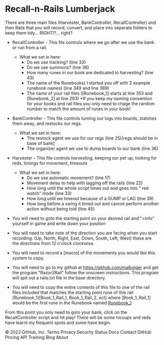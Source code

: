 # Recall-n-Rails Lumberjack
There are three main files (Harvester, BankController, RecallController) and then Rails that you will record, convert, and place into seperate folders to keep them tidy... RIGHT!?... right?

- RecallController - This file controls where we go after we use the bank or run from a rail.
	- What we set in here:
		- Do we use tracking? (line 33)
		- Do we use summons? (line 36)
		- How many runes in our book are dedicated to harvesting? (line 43)
		- The name of the Runebooks( I started you off with 2 example runebook names) (line 349 and line 389)
		- The name of your rail files ([Runebook_1] starts at line 353 and [Runebook_2] at line 293)
			+If you keep my naming convention for your books and rail files you only need to chage the random number to match the amount of runes in your book!

- BankController - This file controls turning our logs into boards, statshes them away, and restocks our regs.
	- What we set in here:
		- The restock agent we use for our regs (line 25)[regs should be in base of bank]
		- The organizer agent we use to dump boards to our bank (line 36)

- Harvester - This file controls harvesting, keeping our pet up, looking for reds, timings for movement, timeouts
	- What we set in here:
		- Do we use automatic movement? (line 17)
		- Movement delay to help with lagging off the rails (line 22)
		- How long until the whole script times out and goes into " red watch" mode (line 33)
		- How long until we timeout because of a GUMP or LAG (line 39)
		- How long before a swing it timed out and cannot perform another action without being told (line 45)

- You will need to goto the starting point on your desired rail and ">info" yourself in game and write down your position

- You will need to take note of the direction you are facing when you start recording. (Up, North, Right, East, Down, South, Left, West) these are the directions from 12 o'clock clockwise.

- You will need to record a [macro] of the movements you would like this system to copy. 

- You will need to go to my github at https://github.com/malbolger and get the program "Razor2Rail" follow the onscreen instructions. This program will spit out a rails.txt file in the base directory. 

- You will need to copy the entire contents of this file to one of the rail files included that matches the starting point rune of this rail [Runebook_1][Book_1_Rail_1, Book_1_Rail_2, ect] where [Book_1_Rail_1] would be the first rune in the Runebook named [Runebook_1](default)

From this point you only need to goto your bank, click on the RecallController script and hit play! There will be some hiccups and reds have learnt my frequent spots and some have begin.

© 2022 GitHub, Inc.
Terms
Privacy
Security
Status
Docs
Contact GitHub
Pricing
API
Training
Blog
About
